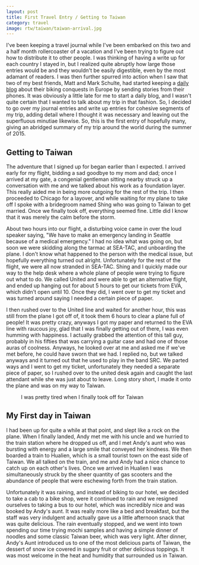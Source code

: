 ```yaml
---
layout: post
title: First Travel Entry / Getting to Taiwan
category: travel
image: rtw/taiwan/taiwan-arrival.jpg
---
```


I've been keeping a travel journal while I've been embarked on this
two and a half month rollercoaster of a vacation and I've been trying
to figure out how to distribute it to other people. I was thinking of
having a write up for each country I stayed in, but I realized quite
abruptly how large those entries would be and they wouldn't be easily
digestible, even by the most adamant of readers. I was then further
spurred into action when I saw that two of my best friends, Matt and
Mark Schulte, had started keeping a [daily blog](http://blog.mjs.pw) 
about their biking conquests in Europe by sending stories from their
phones. It was obviously a little late for me to start a daily blog,
and I wasn't quite certain that I wanted to talk about my trip in that
fashion. So, I decided to go over my journal entries and write up
entries for cohesive segments of my trip, adding detail where I
thought it was necessary and leaving out the superfluous minutiae
likewise. So, this is the first entry of hopefully many, giving an
abridged summary of my trip around the world during the summer of
2015.

## Getting to Taiwan

The adventure that I signed up for began earlier than I expected. I
arrived early for my flight, bidding a sad goodbye to my mom and
dad; once I arrived at my gate, a congenial gentleman sitting 
nearby struck up a conversation with me and we talked about his 
work as a foundation layer. This really aided me in being more
outgoing for the rest of the trip. I then proceeded to Chicago for a
layover, and while waiting for my plane to take off I spoke with a
bridegroom named Shing who was going to Taiwan to get married. Once we
finally took off, everything seemed fine. Little did I know that it
was merely the calm before the storm.

About two hours into our flight, a disturbing voice came in over the
loud speaker saying, "We have to make an emergency landing in
Seattle because of a medical emergency." I had no idea what was going
on, but soon we were skidding along the tarmac at SEA-TAC, and
unboarding the plane. I don't know what happened to the person with
the medical issue, but hopefully everything turned out alright.
Unfortunately for the rest of the flight, we were all now stranded in
SEA-TAC. Shing and I quickly made our way to the help desk where a
whole plane of people were trying to figure out what to do. We called
United and were able to get an alternative flight, and ended up
hanging out for about 5 hours to get our tickets from EVA, which
didn't open until 10. Once they did, I went over to get my ticket and
was turned around saying I needed a certain piece of paper. 

I then
rushed over to the United line and waited for another hour, this was
still from the plane I got off of, it took them 6 hours to clear a
plane full of people! It was pretty crazy, anyways I got my paper and
returned to the EVA line with raucous joy, glad that I was finally
getting out of there, I was even humming with happiness. I actually
grabbed the attention of this tall guy, probably in his fifties that
was carrying a guitar case and had one of those auras of coolness.
Anyways, he looked over at me and asked me if we've met before, he
could have sworn that we had. I replied no, but we talked anyways and
it turned out that he used to play in the band SRC. We parted ways and
I went to get my ticket, unfortunately they needed a separate piece of
paper, so I rushed over to the united desk again and caught the last
attendant while she was just about to leave. Long story short, I made
it onto the plane and was on my way to Taiwan.

<figure>
	<img src="{{site.baseurl}}/assets/img/rtw/taiwan/airport-tired.jpg" alt="">
	<figcaption>I was pretty tired when I finally took off for
	Taiwan</figcaption>
</figure>

## My First day in Taiwan

I had been up for quite a while at that point, and slept like a rock
on the plane. When I finally landed, Andy met me with his uncle and we
hurried to the train station where he dropped us off, and I met Andy's
aunt who was bursting with energy and a large smile that conveyed her
kindness. We then boarded a train to Hualien, which is a small tourist
town on the east side of Taiwan. We all talked on the train, and me
and Andy had a nice chance to catch up on each other's lives. Once we
arrived in Hualien I was simultaneously struck by the sheer quantity
of gas scooters and the abundance of people that were eschewing forth
from the train station. 

Unfortunately it was raining, and instead of
biking to our hotel, we decided to take a cab to a bike shop, were it
continued to rain and we resigned ourselves to taking a bus to our
hotel, which was incredibly nice and was booked by Andy's aunt. It was
really more like a bed and breakfast, but the staff was very indulgent
and actually gave us a little afternoon snack that was quite
delicious. The rain eventually stopped, and we went into town spending 
our time trying mochi samples and having a simple dinner of noodles
and some classic Taiwan beer, which was very light. After dinner,
Andy's Aunt introduced us to one of the most delicious parts of Taiwan,
the dessert of snow ice covered in sugary fruit or other delicious
toppings. It was most welcome in the heat and humidity that surrounded
us in Taiwan.
